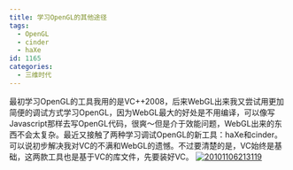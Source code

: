 ```yaml
---
title: 学习OpenGL的其他途径
tags:
  - OpenGL
  - cinder
  - haXe
id: 1165
categories:
  - 三维时代
---
```


最初学习OpenGL的工具我用的是VC++2008，后来WebGL出来我又尝试用更加简便的调试方式学习OpenGL，因为WebGL最大的好处是不用编译，可以像写Javascript那样去写OpenGL代码，很爽～但是介于效能问题，WebGL出来的东西不会太复杂。最近又接触了两种学习调试OpenGL的新工具：haXe和cinder。可以说初步解决我对VC的不满和WebGL的遗憾。不过要清楚的是，VC始终是基础，这两款工具也是基于VC的库文件，先要装好VC。
[![](http://www.zhaiduo.com/wp-content/uploads/2010/11/20101106213119.jpg "20101106213119")](http://www.zhaiduo.com/wp-content/uploads/2010/11/20101106213119.jpg)